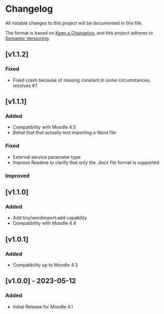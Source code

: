 # Changelog

All notable changes to this project will be documented in this file.

The format is based on [Keep a Changelog](https://keepachangelog.com/en/1.0.0/),
and this project adheres to [Semantic Versioning](https://semver.org/spec/v2.0.0.html).


## [v1.1.2]

### Fixed

- Fixed crash because of missing constant in some circumstances, resolves #7.

## [v1.1.1]

### Added

- Compatibility with Moodle 4.5
- Behat that that actually test importing a Word file

### Fixed

- External service parameter type
- Improve Readme to clarify that only the .docx file format is supported

### Improved

## [v1.1.0]

### Added

- Add tiny/wordimport:add capability
- Compatibility with Moodle 4.4

## [v1.0.1]

### Added

- Compatibility up to Moodle 4.3

## [v1.0.0] - 2023-05-12

### Added

- Initial Release for Moodle 4.1
